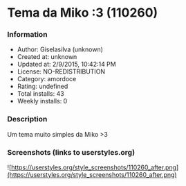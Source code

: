 # Tema da Miko :3 (110260)

### Information
- Author: Giselasilva (unknown)
- Created at: unknown
- Updated at: 2/9/2015, 10:42:14 PM
- License: NO-REDISTRIBUTION
- Category: amordoce
- Rating: undefined
- Total installs: 43
- Weekly installs: 0


### Description
Um tema muito simples da Miko >3


### Screenshots (links to userstyles.org)
![https://userstyles.org/style_screenshots/110260_after.png](https://userstyles.org/style_screenshots/110260_after.png)


